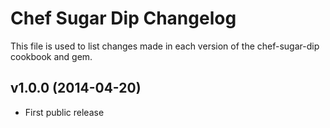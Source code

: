Chef Sugar Dip Changelog
=========================
This file is used to list changes made in each version of the chef-sugar-dip
cookbook and gem.

v1.0.0 (2014-04-20)
-------------------
- First public release
